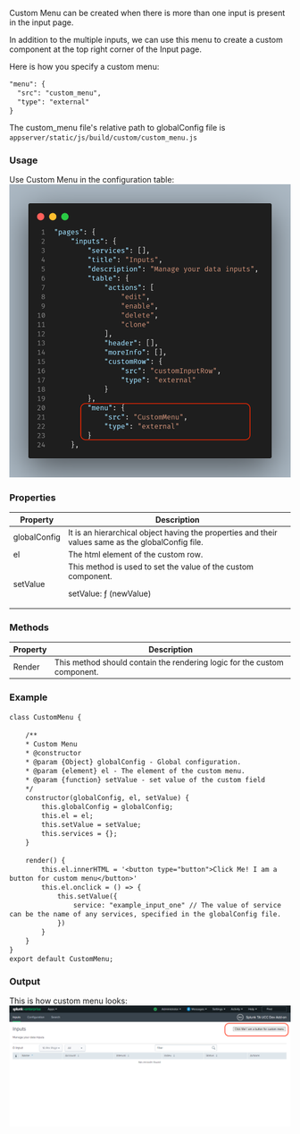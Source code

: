 Custom Menu can be created when there is more than one input is present in the input page.

In addition to the multiple inputs, we can use this menu to create a custom component at the top right corner of the Input page.

Here is how you specify a custom menu:
```
"menu": {
  "src": "custom_menu",
  "type": "external"
}
```
The custom_menu file's relative path to globalConfig file is `appserver/static/js/build/custom/custom_menu.js`

### Usage

Use Custom Menu in the configuration table:
![image](../images/Custom_Menu_GlobalConfig.png)

### Properties

| Property          | Description |
| ----------------- | ----------- |
| globalConfig      | It is an hierarchical object having the properties and their values same as the globalConfig file. |
| el                | The html element of the custom row. |
| setValue          | This method is used to set the value of the custom component. <p>setValue: ƒ (newValue)</p> |

### Methods

| Property          | Description |
| ----------------- | ----------- |
| Render            | This method should contain the rendering logic for the custom component. |

### Example

```
class CustomMenu {

    /**
    * Custom Menu
    * @constructor
    * @param {Object} globalConfig - Global configuration.
    * @param {element} el - The element of the custom menu.
    * @param {function} setValue - set value of the custom field
    */
    constructor(globalConfig, el, setValue) {
        this.globalConfig = globalConfig;
        this.el = el;
        this.setValue = setValue;
        this.services = {};
    }

    render() {
        this.el.innerHTML = '<button type="button">Click Me! I am a button for custom menu</button>'
        this.el.onclick = () => {
            this.setValue({
                service: "example_input_one" // The value of service can be the name of any services, specified in the globalConfig file.
            })
        }
    }
}
export default CustomMenu;
```

### Output

This is how custom menu looks:
![image](../images/Custom_Menu_Output.png)
